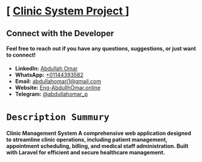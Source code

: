# [ [Clinic System Project ](#) ]

## Connect with the Developer

#### Feel free to reach out if you have any questions, suggestions, or just want to connect!

- **LinkedIn:** [Abdullah Omar](https://www.linkedin.com/in/abdullah-omar-81196420a?utm_source=share&utm_campaign=share_via&utm_content=profile&utm_medium=android_app)
- **WhatsApp:** [+01144393582](https://wa.me/01144393582)
- **Email:** [abdullahomarj1@gmail.com](abdullahomarj1@gmail.com)
- **Website:** [Eng-AbdullhOmar.online](https://www.eng-abdullahomar.online)
- **Telegram:** [@abdullahomar_p](https://t.me/abdullahomar_p)


# ``Description Summury``
#### Clinic Management System A comprehensive web application designed to streamline clinic operations, including patient management, appointment scheduling, billing, and medical staff administration. Built with Laravel for efficient and secure healthcare management.